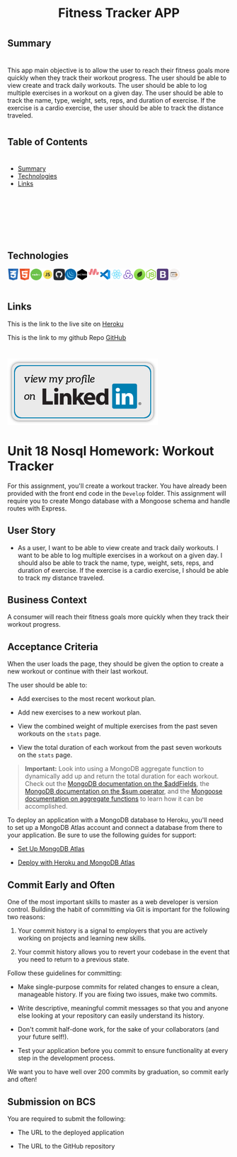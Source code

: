 <b><h1 align="center">Fitness Tracker APP</h1> </b>
  
#
#
## Summary 
#
This app main objective is to allow the user to reach their fitness goals more quickly when they track their workout progress.
The user should be able to view create and track daily workouts. The user should be able to log multiple exercises in a workout on a given day. The user should be able to track the name, type, weight, sets, reps, and duration of exercise. If the exercise is a cardio exercise, the user should be able to track the distance traveled.

#
#

## Table of Contents
#

- [Summary](#Summary)
- [Technologies](#technologies)
- [Links](#links)
#
#

<br>

#
#
<br>

## Technologies
<img align="left" width="26px" alt="CSS" src="images\css.png">
<img align="left" width="26px" alt="HTML" src="images\html.png">
<img align="left" width="26px" alt="Node" src="images\node.png">
<img align="left" width="26px" alt="JS" src="images\JS.png">
<img align="left" width="26px" alt="Github" src="images\github.png">
<img align="left" width="26px" alt="Jquery" src="images\jquery.png">
<img align="left" width="26px" alt="Express" src="images\express.png">
<img align="left" width="26px" alt="Materialiaze" src="images\materialize.png">
<img align="left" width="26px" alt="VSCode" src="images\vscode.png">
<img align="left" width="26px" alt="REACT" src="images\react.png">
<img align="left" width="26px" alt="REDUX" src="images\redux.png">
<img align="left" width="26px" alt="MongoDB" src="images\mongo.png">
<img align="left" width="26px" alt="NodeJS" src="images\node-js.png">
<img align="left" width="26px" alt="BS" src="images\bootstrap.png">
<img align="left" width="26px" alt="API" src="images\api.png">

<br><br>

#
#


## Links 
This is the link to the live site on [Heroku](https://lit-caverns-99318.herokuapp.com/)

This is the link to my github Repo [GitHub](https://github.com/lbladma/My-Fitness-Tracker)
#

 [<img alt="LinkedIn" src="images\linkedin.png">](https://www.linkedin.com/in/taoufika/)




#
#
#
#
#
#
#
#
# Unit 18 Nosql Homework: Workout Tracker

For this assignment, you'll create a workout tracker. You have already been provided with the front end code in the `Develop` folder. This assignment will require you to create Mongo database with a Mongoose schema and handle routes with Express.

## User Story

* As a user, I want to be able to view create and track daily workouts. I want to be able to log multiple exercises in a workout on a given day. I should also be able to track the name, type, weight, sets, reps, and duration of exercise. If the exercise is a cardio exercise, I should be able to track my distance traveled.

## Business Context

A consumer will reach their fitness goals more quickly when they track their workout progress.

## Acceptance Criteria

When the user loads the page, they should be given the option to create a new workout or continue with their last workout.

The user should be able to:

  * Add exercises to the most recent workout plan.

  * Add new exercises to a new workout plan.

  * View the combined weight of multiple exercises from the past seven workouts on the `stats` page.

  * View the total duration of each workout from the past seven workouts on the `stats` page.

> **Important:** Look into using a MongoDB aggregate function to dynamically add up and return the total duration for each workout. Check out the [MongoDB documentation on the $addFields](https://docs.mongodb.com/manual/reference/operator/aggregation/addFields/), the [MongoDB documentation on the $sum operator](https://docs.mongodb.com/manual/reference/operator/aggregation/sum/), and the [Mongoose documentation on aggregate functions](https://mongoosejs.com/docs/api.html#aggregate_Aggregate) to learn how it can be accomplished.

To deploy an application with a MongoDB database to Heroku, you'll need to set up a MongoDB Atlas account and connect a database from there to your application. Be sure to use the following guides for support:

  * [Set Up MongoDB Atlas](../04-Important/MongoAtlas-Setup.md)

  * [Deploy with Heroku and MongoDB Atlas](../04-Important/MongoAtlas-Deploy.md)

## Commit Early and Often

One of the most important skills to master as a web developer is version control. Building the habit of committing via Git is important for the following two reasons:

1. Your commit history is a signal to employers that you are actively working on projects and learning new skills.

2. Your commit history allows you to revert your codebase in the event that you need to return to a previous state.

Follow these guidelines for committing:

* Make single-purpose commits for related changes to ensure a clean, manageable history. If you are fixing two issues, make two commits.

* Write descriptive, meaningful commit messages so that you and anyone else looking at your repository can easily understand its history.

* Don't commit half-done work, for the sake of your collaborators (and your future self!).

* Test your application before you commit to ensure functionality at every step in the development process.

We want you to have well over 200 commits by graduation, so commit early and often!

## Submission on BCS

You are required to submit the following:

* The URL to the deployed application

* The URL to the GitHub repository
